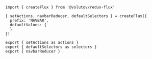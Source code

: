     import { createFlux } from '@vslutov/redux-flux'

    { setActions, navbarReducer, defaultSelectors } = createFlux({
      prefix: 'NAVBAR',
      defaultValues: {
      }
    })

    export { setActions as actions }
    export { defaultSelectors as selectors }
    export { navbarReducer }
